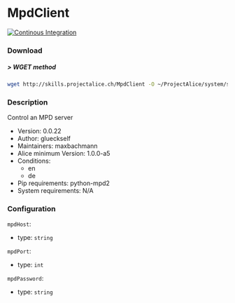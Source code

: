 # MpdClient
[![Continous Integration](https://gitlab.com/project-alice-assistant/skills/skill_MpdClient/badges/master/pipeline.svg)](https://gitlab.com/project-alice-assistant/skills/skill_MpdClient/pipelines/latest)

### Download
##### > WGET method
```bash
wget http://skills.projectalice.ch/MpdClient -O ~/ProjectAlice/system/skillInstallTickets/MpdClient.install
```

### Description
Control an MPD server

- Version: 0.0.22
- Author: glueckself
- Maintainers: maxbachmann
- Alice minimum Version: 1.0.0-a5
- Conditions:
  - en
  - de
- Pip requirements: python-mpd2
- System requirements: N/A

### Configuration
`mpdHost`:
 - type: `string`

`mpdPort`:
 - type: `int`

`mpdPassword`:
 - type: `string`
